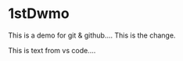 # 1stDwmo
This is a demo for git &amp; github....
This is the change.


This is text from  vs code....
